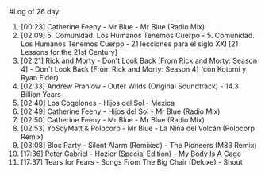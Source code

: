 #Log of 26 day

1. [00:23] Catherine Feeny - Mr Blue - Mr Blue (Radio Mix)
1. [02:09] 5. Comunidad. Los Humanos Tenemos Cuerpo - 5. Comunidad. Los Humanos Tenemos Cuerpo - 21 lecciones para el siglo XXI [21 Lessons for the 21st Century]
1. [02:21] Rick and Morty - Don't Look Back [From Rick and Morty: Season 4] - Don't Look Back [From Rick and Morty: Season 4] (con Kotomi y Ryan Elder)
1. [02:33] Andrew Prahlow - Outer Wilds (Original Soundtrack) - 14.3 Billion Years
1. [02:40] Los Cogelones - Hijos del Sol - Mexica
1. [02:49] Catherine Feeny - Hijos del Sol - Mr Blue (Radio Mix)
1. [02:50] Catherine Feeny - Mr Blue - Mr Blue (Radio Mix)
1. [02:53] YoSoyMatt & Polocorp - Mr Blue - La Niña del Volcán (Polocorp Remix)
1. [03:08] Bloc Party - Silent Alarm (Remixed) - The Pioneers (M83 Remix)
1. [17:36] Peter Gabriel - Hozier (Special Edition) - My Body Is A Cage
1. [17:37] Tears for Fears - Songs From The Big Chair (Deluxe) - Shout
